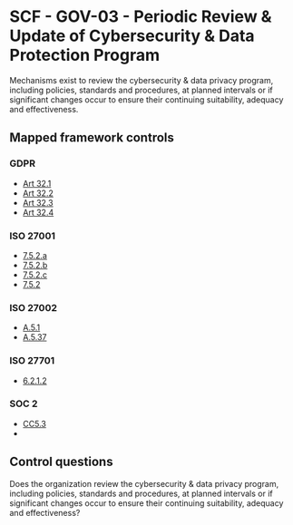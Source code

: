 # SCF - GOV-03 - Periodic Review & Update of Cybersecurity & Data Protection Program
Mechanisms exist to review the cybersecurity & data privacy program, including policies, standards and procedures, at planned intervals or if significant changes occur to ensure their continuing suitability, adequacy and effectiveness. 
## Mapped framework controls
### GDPR
- [Art 32.1](../gdpr/art32.md#Article-321)
- [Art 32.2](../gdpr/art32.md#Article-322)
- [Art 32.3](../gdpr/art32.md#Article-323)
- [Art 32.4](../gdpr/art32.md#Article-324)
  
### ISO 27001
- [7.5.2.a](../iso27001/7.md#752a)
- [7.5.2.b](../iso27001/7.md#752b)
- [7.5.2.c](../iso27001/7.md#752c)
- [7.5.2](../iso27001/7.md#752)
  
### ISO 27002
- [A.5.1](../iso27002/a-5.md#a51)
- [A.5.37](../iso27002/a-5.md#a537)
  
### ISO 27701
- [6.2.1.2](../iso27701/6212.md)
  
### SOC 2
- [CC5.3](../soc2/cc53.md)
- [](../soc2/.md)
  
## Control questions
Does the organization review the cybersecurity & data privacy program, including policies, standards and procedures, at planned intervals or if significant changes occur to ensure their continuing suitability, adequacy and effectiveness? 
  